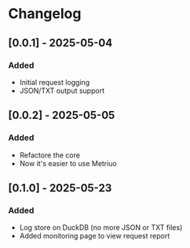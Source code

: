 # Changelog

## [0.0.1] - 2025-05-04

### Added

- Initial request logging
- JSON/TXT output support

## [0.0.2] - 2025-05-05

### Added

- Refactore the core
- Now it's easier to use Metriuo

## [0.1.0] - 2025-05-23

### Added

- Log store on DuckDB (no more JSON or TXT files)
- Added monitoring page to view request report
